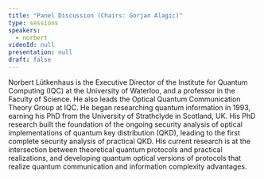 ```yaml
---
title: "Panel Discussion (Chairs: Gorjan Alagic)"
type: sessions
speakers:
  - norbert
videoId: null
presentation: null
draft: false
---
```

Norbert Lütkenhaus is the Executive Director of the Institute for Quantum Computing (IQC) at the University of Waterloo, and a professor in the Faculty of Science. He also leads the Optical Quantum Communication Theory Group at IQC. He began researching quantum information in 1993, earning his PhD from the University of Strathclyde in Scotland, UK. His PhD research built the foundation of the ongoing security analysis of optical implementations of quantum key distribution (QKD), leading to the first complete security analysis of practical QKD. His current research is at the intersection between theoretical quantum protocols and practical realizations, and developing quantum optical versions of protocols that realize quantum communication and information complexity advantages. 



<!-- fields to use above: -->
<!-- videoId: "Vfl9pPh6ipI" -->
<!-- presentation: "/2024/sessions/slides/QCrypt2024InvitedDiamanti.pdf" -->

